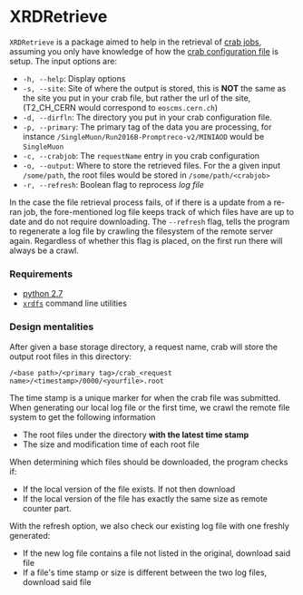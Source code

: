 # XRDRetrieve

`XRDRetrieve` is a package aimed to help in the retrieval of [crab jobs](https://twiki.cern.ch/twiki/bin/view/CMSPublic/SWGuideCrab), assuming you only have knowledge of how the [crab configuration file](https://twiki.cern.ch/twiki/bin/view/CMSPublic/CRAB3ConfigurationFile) is setup. The input options are:

* `-h, --help`: Display options
* `-s, --site`: Site of where the output is stored, this is **NOT** the same as the site you put in your crab file, but rather the url of the site, (T2_CH_CERN would correspond to `eoscms.cern.ch`)
* `-d, --dirfln`:  The directory you put in your crab configuration file.
* `-p, --primary`: The primary tag of the data you are processing, for instance `/SingleMuon/Run2016B-Promptreco-v2/MINIAOD` would be `SingleMuon`
* `-c, --crabjob`: The `requestName` entry in you crab configuration
* `-o, --output`: Where to store the retrieved files. For the a given input `/some/path`, the root files would be stored in `/some/path/<crabjob>`
* `-r, --refresh`: Boolean flag to reprocess *log file*

In the case the file retrieval process fails, of if there is a update from a re-ran job, the fore-mentioned log file keeps track of which files have are up to date and do not require downloading. The `--refresh` flag, tells the program to regenerate a log file by crawling the filesystem of the remote server again. Regardless of whether this flag is placed, on the first run there will always be a crawl.

### Requirements

* [python 2.7](https://www.python.org/download/releases/2.7/)
* [`xrdfs`](http://xrootd.org/doc/man/xrdfs.1.html) command line utilities


### Design mentalities

After given a base storage directory, a request name, crab will store the output root files in this directory:
```
/<base path>/<primary tag>/crab_<request name>/<timestamp>/0000/<yourfile>.root
```
The time stamp is a unique marker for when the crab file was submitted. When generating our local log file or the first time, we crawl the remote file system to get the following information

* The root files under the directory **with the latest time stamp**
* The size and modification time of each root file

When determining which files should be downloaded, the program checks if:

* If the local version of the file exists. If not then download
* If the local version of the file has exactly the same size as remote counter part.

With the refresh option, we also check our existing log file with one freshly generated:

* If the new log file contains a file not listed in the original, download said file
* If a file's time stamp or size is different between the two log files, download said file
